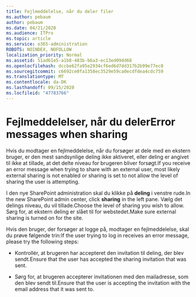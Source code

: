 ```yaml
---
title: Fejlmeddelelse, når du deler filer
ms.author: pebaum
author: pebaum
ms.date: 04/21/2020
ms.audience: ITPro
ms.topic: article
ms.service: o365-administration
ROBOTS: NOINDEX, NOFOLLOW
localization_priority: Normal
ms.assetid: 51ad61e5-a1b8-483b-b6a3-ec13ed09dd68
ms.openlocfilehash: dccbe62fa95e2934cf6ed6d7dd317b2b99e77ec0
ms.sourcegitcommit: c6692ce0fa1358ec3529e59ca0ecdfdea4cdc759
ms.translationtype: MT
ms.contentlocale: da-DK
ms.lasthandoff: 09/15/2020
ms.locfileid: "47783766"
---
```

# <a name="error-messages-when-sharing"></a><span data-ttu-id="822a4-102">Fejlmeddelelser, når du deler</span><span class="sxs-lookup"><span data-stu-id="822a4-102">Error messages when sharing</span></span>

<span data-ttu-id="822a4-103">Hvis du modtager en fejlmeddelelse, når du forsøger at dele med en ekstern bruger, er den mest sandsynlige deling ikke aktiveret, eller deling er angivet til ikke at tillade, at det delte niveau for brugeren bliver forsøgt.</span><span class="sxs-lookup"><span data-stu-id="822a4-103">If you receive an error message when trying to share with an external user, most likely external sharing is not enabled or sharing is set to not allow the level of sharing the user is attempting.</span></span>
  
<span data-ttu-id="822a4-104">I den nye SharePoint administration skal du klikke på **deling** i venstre rude.</span><span class="sxs-lookup"><span data-stu-id="822a4-104">In the  new SharePoint admin center, click **sharing** in the left pane.</span></span> <span data-ttu-id="822a4-105">Vælg det delings niveau, du vil tillade.</span><span class="sxs-lookup"><span data-stu-id="822a4-105">Choose the level of sharing you wish to allow.</span></span> <span data-ttu-id="822a4-106">Sørg for, at ekstern deling er slået til for webstedet.</span><span class="sxs-lookup"><span data-stu-id="822a4-106">Make sure external sharing is turned on for the site.</span></span> 
  
<span data-ttu-id="822a4-107">Hvis den bruger, der forsøger at logge på, modtager en fejlmeddelelse, skal du prøve følgende trin:</span><span class="sxs-lookup"><span data-stu-id="822a4-107">If the user trying to log in receives an error message, please try the following steps:</span></span>
  
- <span data-ttu-id="822a4-108">Kontrollér, at brugeren har accepteret den invitation til deling, der blev sendt.</span><span class="sxs-lookup"><span data-stu-id="822a4-108">Ensure that the user has accepted the sharing invitation that was sent.</span></span>
    
- <span data-ttu-id="822a4-109">Sørg for, at brugeren accepterer invitationen med den mailadresse, som den blev sendt til.</span><span class="sxs-lookup"><span data-stu-id="822a4-109">Ensure that the user is accepting the invitation with the email address that it was sent to.</span></span>
    

